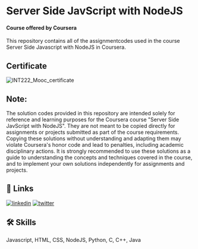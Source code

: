 # Server Side JavScript with NodeJS
#### Course offered by Coursera

This repository contains all of the assignmentcodes used in the course Server Side Javascript with NodeJS in Coursera.

## Certificate
![INT222_Mooc_certificate](https://github.com/vansh-codes/Server-Side-JS-With-NodeJS/assets/114163734/138b5545-c67b-450c-a152-25e83d270df6)


## Note:

The solution codes provided in this repository are intended solely for reference and learning purposes for the Coursera course "Server Side JavScript with NodeJS". They are not meant to be copied directly for assignments or projects submitted as part of the course requirements.
Copying these solutions without understanding and adapting them may violate Coursera's honor code and lead to penalties, including academic disciplinary actions.
It is strongly recommended to use these solutions as a guide to understanding the concepts and techniques covered in the course, and to implement your own solutions independently for assignments and projects.


## 🔗 Links
[![linkedin](https://img.shields.io/badge/linkedin-0A66C2?style=for-the-badge&logo=linkedin&logoColor=white)](https://www.linkedin.com/in/vanshchaurasiya24)
[![twitter](https://img.shields.io/badge/twitter-1DA1F2?style=for-the-badge&logo=twitter&logoColor=white)](https://www.twitter.com/vanshchaurasiy4)


## 🛠 Skills
Javascript, HTML, CSS, NodeJS, Python, C, C++, Java
